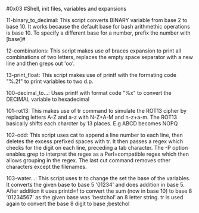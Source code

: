 #0x03	#Shell, init files, variables and expansions

11-binary_to_decimal:	This script converts BINARY variable from base 2 to base 10. It works because the default base for bash arithmethic operations is base 10. To specify a different base for a number, prefix the number with [base]#

12-combinations:	This script makes use of braces expansion to print all combinations of two letters, replaces the empty space separator with a new line and then greps out 'oo'.

13-print_float:		This script makes use of printf with the formating code "%.2f" to print variables to two d.p.

100-decimal_to...:	Uses printf with format code "%x" to convert the DECIMAL variable to hexadecimal

101-rot13:		This makes use of tr command to simulate the ROT13 cipher by replacing letters A-Z and a-z with N-Z+A-M and n-z+a-m. The ROT13 basically shifts each charcter by 13 places. E.g ABCD becomes NOPQ

102-odd:		This script uses cat to append a line number to each line, then deletes the excess prefixed spaces with tr. It then passes a regex which checks for the digit on each line, preceding a tab character. The -P option enables grep to interpret the regex as a Perl=compatible regex which then allows grouping in the regex. The last cut command removes other characters except the filenames.

103-water...:		This script uses tr to change the set the base of the variables. It converts the given base to base 5 '01234' and does addition in base 5. After addition it uses printd=f to convert the sum (now in base 10) to base 8 '01234567' as the given base was 'bestchol' an 8 letter string. tr is used again to convert the base 8 digit to base ;bestchol

